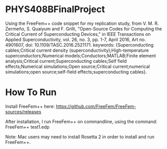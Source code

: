 # PHYS408BFinalProject

Using the FreeFem++ code snippet for my replication study, from V. M. R. Zermeño, S. Quaiyum and F. Grilli, "Open-Source Codes for Computing the Critical Current of Superconducting Devices," in IEEE Transactions on Applied Superconductivity, vol. 26, no. 3, pp. 1-7, April 2016, Art no. 4901607, doi: 10.1109/TASC.2016.2521171.
keywords: {Superconducting cables;Critical current density (superconductivity);High-temperature superconductors;Numerical models;Conductors;MATLAB;Finite element analysis;Critical current;Superconducting cables;Self field effects;Numerical simulations;Open source;Critical current;numerical simulations;open source;self-field effects;superconducting cables}.

# How To Run 
Install FreeFem++ here: https://github.com/FreeFem/FreeFem-sources/releases

After installation, I run FreeFem++ on commandline, using the command: 
    FreeFem++ test1.edp

Note: 
    Mac users may need to install Rosetta 2 in order to install and run FreeFem++. 
